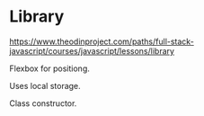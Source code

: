 # Library

https://www.theodinproject.com/paths/full-stack-javascript/courses/javascript/lessons/library

Flexbox for positiong.

Uses local storage.

Class constructor.